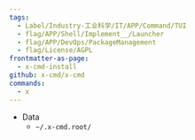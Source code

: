 ```yaml
---
tags:
  - Label/Industry-工业科学/IT/APP/Command/TUI
  - flag/APP/Shell/Implement__/Launcher
  - flag/APP/DevOps/PackageManagement
  - flag/License/AGPL
frontmatter-as-page:
  - x-cmd-install
github: x-cmd/x-cmd
commands:
  - x
---
```


- Data
    - `~/.x-cmd.root/`

